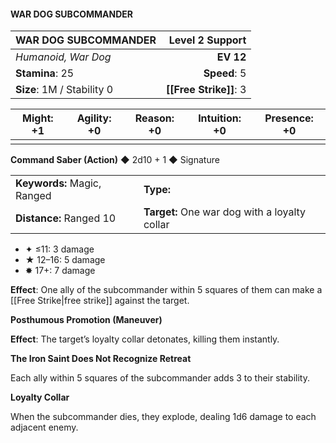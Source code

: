 #### WAR DOG SUBCOMMANDER

| WAR DOG SUBCOMMANDER       | **Level 2 Support** |
| :------------------------- | ------------------: |
| *Humanoid, War Dog*        |           **EV 12** |
| **Stamina**: 25            |        **Speed**: 5 |
| **Size**: 1M / Stability 0 |  **[[Free Strike]]**: 3 |

| **Might**: +1 | **Agility**: +0 | **Reason**: +0 | **Intuition**: +0 | **Presence**: +0 |
| ------------- | --------------- | -------------- | ----------------- | ---------------- |
|               |                 |                |                   |                  |

**Command Saber (Action)** ◆ 2d10 + 1 ◆ Signature

|                             |                                               |
| :-------------------------- | :-------------------------------------------- |
| **Keywords:** Magic, Ranged | **Type:**                                     |
| **Distance:** Ranged 10     | **Target:** One war dog with a loyalty collar |

- ✦ ≤11: 3 damage
- ★ 12–16: 5 damage
- ✸ 17+: 7 damage

**Effect**: One ally of the subcommander within 5 squares of them can make a [[Free Strike|free strike]] against the target.

**Posthumous Promotion (Maneuver)**

**Effect**: The target’s loyalty collar detonates, killing them instantly.

**The Iron Saint Does Not Recognize Retreat**

Each ally within 5 squares of the subcommander adds 3 to their stability.

**Loyalty Collar**

When the subcommander dies, they explode, dealing 1d6 damage to each adjacent enemy.
